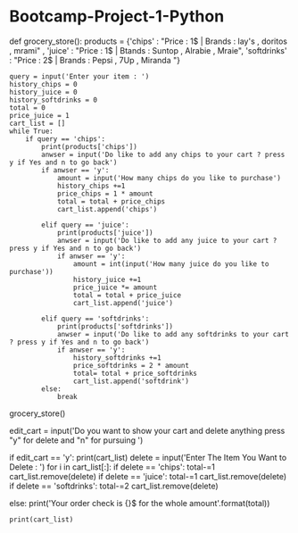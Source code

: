 # Bootcamp-Project-1-Python

def grocery_store():
    products = {'chips' : "Price : 1$ | Brands : lay\'s , doritos , mrami" ,
                'juice' : "Price : 1$ | Btands : Suntop , Alrabie , Mraie",
                'softdrinks' : "Price : 2$ | Brands : Pepsi , 7Up , Miranda "}


    query = input('Enter your item : ')
    history_chips = 0
    history_juice = 0
    history_softdrinks = 0
    total = 0
    price_juice = 1
    cart_list = []
    while True:
        if query == 'chips':
            print(products['chips'])
            anwser = input('Do like to add any chips to your cart ? press y if Yes and n to go back')
            if anwser == 'y':
                amount = input('How many chips do you like to purchase')
                history_chips +=1
                price_chips = 1 * amount
                total = total + price_chips
                cart_list.append('chips')

            elif query == 'juice':
                print(products['juice'])
                anwser = input('Do like to add any juice to your cart ? press y if Yes and n to go back')
                if anwser == 'y':
                    amount = int(input('How many juice do you like to purchase'))
                    history_juice +=1
                    price_juice *= amount
                    total = total + price_juice
                    cart_list.append('juice')
                
            elif query == 'softdrinks':
                print(products['softdrinks'])
                anwser = input('Do like to add any softdrinks to your cart ? press y if Yes and n to go back')
                if anwser == 'y':
                    history_softdrinks +=1
                    price_softdrinks = 2 * amount
                    total= total + price_softdrinks
                    cart_list.append('softdrink')
            else:
                break


grocery_store()          
                
edit_cart = input('Do you want to show your cart and delete anything press "y" for delete and "n" for pursuing ')

if edit_cart == 'y':
    print(cart_list)
    delete = input('Enter The Item You Want to Delete : ')
    for i in cart_list[:]:
        if delete == 'chips':
            total-=1
            cart_list.remove(delete)
        if delete == 'juice':
            total-=1
            cart_list.remove(delete)
        if delete == 'softdrinks':
            total-=2
            cart_list.remove(delete)


else:
    print('Your order check is {}$ for the whole amount'.format(total))

    print(cart_list)
